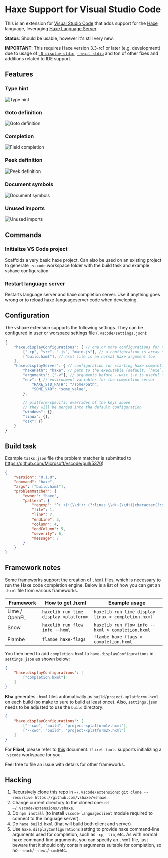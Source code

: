 # Haxe Support for Visual Studio Code

This is an extension for [Visual Studio Code](https://code.visualstudio.com) that adds support for the [Haxe](http://haxe.org/) language,
leveraging [Haxe Language Server](https://github.com/vshaxe/haxe-languageserver).

**Status**: Should be usable, however it's still very new.

**IMPORTANT**: This requires Haxe version 3.3-rc1 or later (e.g. development) due to usage of [`-D display-stdin`](https://github.com/HaxeFoundation/haxe/pull/5120),
[`--wait stdio`](https://github.com/HaxeFoundation/haxe/pull/5188) and ton of other fixes and additions related to IDE support.

## Features

### Type hint
![Type hint](images/type.png)

### Goto definition
![Goto definition](images/position.png)

### Completion
![Field completion](images/field.png)

### Peek definition
![Peek definition](images/peek.png)

### Document symbols
![Document symbols](images/symbols.png)

### Unused imports
![Unused imports](images/unusedimport.png)

## Commands

### Initialize VS Code project

Scaffolds a very basic haxe project. Can also be used on an existing project to generate `.vscode` workspace
folder with the build task and example vshaxe configuration.

### Restart language server

Restarts language server and haxe completion server. Use if anything goes wrong or to reload haxe-languageserver code when
developing.

## Configuration

The vshaxe extension supports the following settings. They can be configured in user or worspace settings file (`.vscode/settings.json`):

```js
{
    "haxe.displayConfigurations": [ // one or more configurations for the haxe completion server 
        ["-cp", "src", "-js", "main.js"], // a configuration is array of arguments passed to the completion server
        ["build.hxml"], // hxml file is an normal haxe argument too
    ],
    "haxe.displayServer": { // configuration for starting haxe completion server itself
        "haxePath": "haxe", // path to the executable (default: `haxe`)
        "arguments": ["-v"], // arguments before --wait (-v is useful for debugging)
        "env": { // environment variables for the completion server
            "HAXE_STD_PATH": "/some/path",
            "SOME_VAR": "some_value",
        },

        // platform-specific overrides of the keys above
        // they will be merged into the default configuration
        "windows": {},
        "linux": {},
        "osx": {}
    }
}
```

## Build task

Example `tasks.json` file (the problem matcher is submitted to https://github.com/Microsoft/vscode/pull/5370)
```json
{
    "version": "0.1.0",
    "command": "haxe",
    "args": ["build.hxml"],
    "problemMatcher": {
        "owner": "haxe",
        "pattern": {
            "regexp": "^(.+):(\\d+): (?:lines \\d+-(\\d+)|character(?:s (\\d+)-| )(\\d+)) : (?:(Warning) : )?(.*)$",
            "file": 1,
            "line": 2,
            "endLine": 3,
            "column": 4,
            "endColumn": 5,
            "severity": 6,
            "message": 7
        }
    }
}
```

## Framework notes

Some frameworks support the creation of `.hxml` files, which is necessary to run the Haxe code completion engine. Below is a list of how you can get an `.hxml` file from various frameworks.

Framework     | How to get .hxml                      | Example usage
------------- | --------------------------------------|------------------------
Lime / OpenFL | `haxelib run lime display <platform>` | `haxelib run lime display linux > completion.hxml`
Snow          | `haxelib run flow info --hxml`        | `haxelib run flow info --hxml > completion.hxml`
Flambe        | `flambe haxe-flags`                   | `flambe haxe-flags > completion.hxml`

You then need to add `completion.hxml` to `haxe.displayConfigurations` in `settings.json` as shown below:

```json
{
    "haxe.displayConfigurations": [
        ["completion.hxml"]
    ]
}
```

**Kha** generates `.hxml` files automatically as `build/project-<platform>.hxml` on each build (so make to sure to build at least once). Also, `settings.json` needs to be adjusted to use the `build` directory:

```json
{
    "haxe.displayConfigurations": [
        ["--cwd", "build", "project-<platform1>.hxml"],
        ["--cwd", "build", "project-<platform2>.hxml"]
    ]
}
```

For **Flixel**, please refer to [this](https://github.com/HaxeFlixel/flixel-docs/blob/master/documentation/00_getting_started/05-visual-studio-code.html.md) document. `flixel-tools` supports initializing a `.vscode` workspace for you.

Feel free to file an issue with details for other frameworks.

## Hacking

1. Recursively clone this repo in `~/.vscode/extensions`: `git clone --recursive https://github.com/vshaxe/vshaxe`.
2. Change current directory to the cloned one: `cd ~/.vscode/extensions/vshaxe`.
3. Do `npm install` (to install `vscode-languageclient` module required to connect to the language server).
4. Do `haxe build.hxml` (that will build both client and server)
5. Use `haxe.displayConfigurations` setting to provide haxe command-line arguments used for completion, such as `-cp`, `-lib`, etc.
As with normal haxe command-line arguments, you can specify an `.hxml` file, just beware that it should only contain arguments suitable for completion,
so no `--each`/`--next`/`-cmd`/etc.
